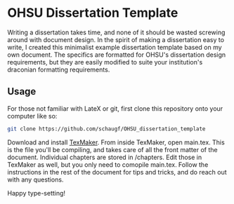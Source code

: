 # OHSU Dissertation Template

Writing a dissertation takes time, and none of it should be wasted screwing around with document design.
In the spirit of making a dissertation easy to write, I created this minimalist example dissertation template based on my own document.
The specifics are formatted for OHSU's dissertation design requirements, but they are easily modified to suite your institution's draconian formatting requirements.

## Usage

For those not familiar with LateX or git, first clone this repository onto your computer like so:

```bash
git clone https://github.com/schaugf/OHSU_dissertation_template
```

Download and install [TexMaker](https://www.xm1math.net/texmaker/). From inside TexMaker, open main.tex. This is the file you'll be compiling, and takes care of all the front matter of the document.
Individual chapters are stored in /chapters. Edit those in TexMaker as well, but you only need to comopile main.tex.
Follow the instructions in the rest of the document for tips and tricks, and do reach out with any questions.

Happy type-setting!

